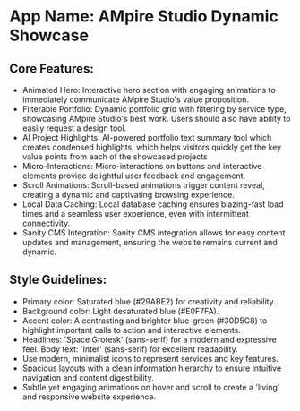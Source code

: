 # **App Name**: AMpire Studio Dynamic Showcase

## Core Features:

- Animated Hero: Interactive hero section with engaging animations to immediately communicate AMpire Studio's value proposition.
- Filterable Portfolio: Dynamic portfolio grid with filtering by service type, showcasing AMpire Studio's best work. Users should also have ability to easily request a design tool.
- AI Project Highlights: AI-powered portfolio text summary tool which creates condensed highlights, which helps visitors quickly get the key value points from each of the showcased projects
- Micro-Interactions: Micro-interactions on buttons and interactive elements provide delightful user feedback and engagement.
- Scroll Animations: Scroll-based animations trigger content reveal, creating a dynamic and captivating browsing experience.
- Local Data Caching: Local database caching ensures blazing-fast load times and a seamless user experience, even with intermittent connectivity.
- Sanity CMS Integration: Sanity CMS integration allows for easy content updates and management, ensuring the website remains current and dynamic.

## Style Guidelines:

- Primary color: Saturated blue (#29ABE2) for creativity and reliability.
- Background color: Light desaturated blue (#E0F7FA).
- Accent color: A contrasting and brighter blue-green (#30D5C8) to highlight important calls to action and interactive elements.
- Headlines: 'Space Grotesk' (sans-serif) for a modern and expressive feel. Body text: 'Inter' (sans-serif) for excellent readability.
- Use modern, minimalist icons to represent services and key features.
- Spacious layouts with a clean information hierarchy to ensure intuitive navigation and content digestibility.
- Subtle yet engaging animations on hover and scroll to create a 'living' and responsive website experience.